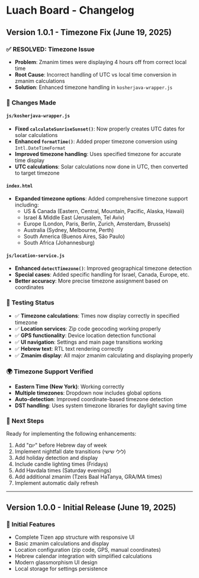 # Luach Board - Changelog

## Version 1.0.1 - Timezone Fix (June 19, 2025)

### ✅ **RESOLVED: Timezone Issue**
- **Problem**: Zmanim times were displaying 4 hours off from correct local time
- **Root Cause**: Incorrect handling of UTC vs local time conversion in zmanim calculations
- **Solution**: Enhanced timezone handling in `kosherjava-wrapper.js`

### 🔧 **Changes Made**

#### `js/kosherjava-wrapper.js`
- **Fixed `calculateSunriseSunset()`**: Now properly creates UTC dates for solar calculations
- **Enhanced `formatTime()`**: Added proper timezone conversion using `Intl.DateTimeFormat`
- **Improved timezone handling**: Uses specified timezone for accurate time display
- **UTC calculations**: Solar calculations now done in UTC, then converted to target timezone

#### `index.html`
- **Expanded timezone options**: Added comprehensive timezone support including:
  - US & Canada (Eastern, Central, Mountain, Pacific, Alaska, Hawaii)
  - Israel & Middle East (Jerusalem, Tel Aviv)
  - Europe (London, Paris, Berlin, Zurich, Amsterdam, Brussels)
  - Australia (Sydney, Melbourne, Perth)
  - South America (Buenos Aires, São Paulo)
  - South Africa (Johannesburg)

#### `js/location-service.js`
- **Enhanced `detectTimezone()`**: Improved geographical timezone detection
- **Special cases**: Added specific handling for Israel, Canada, Europe, etc.
- **Better accuracy**: More precise timezone assignment based on coordinates

### 🧪 **Testing Status**
- ✅ **Timezone calculations**: Times now display correctly in specified timezone
- ✅ **Location services**: Zip code geocoding working properly
- ✅ **GPS functionality**: Device location detection functional
- ✅ **UI navigation**: Settings and main page transitions working
- ✅ **Hebrew text**: RTL text rendering correctly
- ✅ **Zmanim display**: All major zmanim calculating and displaying properly

### 🌍 **Timezone Support Verified**
- **Eastern Time (New York)**: Working correctly
- **Multiple timezones**: Dropdown now includes global options
- **Auto-detection**: Improved coordinate-based timezone detection
- **DST handling**: Uses system timezone libraries for daylight saving time

### 🎯 **Next Steps** 
Ready for implementing the following enhancements:
1. Add "יום" before Hebrew day of week
2. Implement nightfall date transitions (לילי שישי)
3. Add holiday detection and display
4. Include candle lighting times (Fridays)
5. Add Havdala times (Saturday evenings)
6. Add additional zmanim (Tzeis Baal HaTanya, GRA/MA times)
7. Implement automatic daily refresh

---

## Version 1.0.0 - Initial Release (June 19, 2025)

### 🚀 **Initial Features**
- Complete Tizen app structure with responsive UI
- Basic zmanim calculations and display
- Location configuration (zip code, GPS, manual coordinates)
- Hebrew calendar integration with simplified calculations
- Modern glassmorphism UI design
- Local storage for settings persistence

